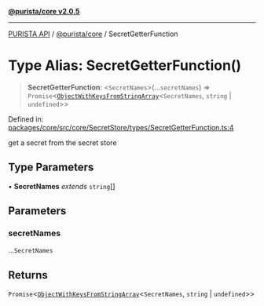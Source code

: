 [**@purista/core v2.0.5**](../README.md)

***

[PURISTA API](../../../packages.md) / [@purista/core](../README.md) / SecretGetterFunction

# Type Alias: SecretGetterFunction()

> **SecretGetterFunction**: \<`SecretNames`\>(...`secretNames`) => `Promise`\<[`ObjectWithKeysFromStringArray`](ObjectWithKeysFromStringArray.md)\<`SecretNames`, `string` \| `undefined`\>\>

Defined in: [packages/core/src/core/SecretStore/types/SecretGetterFunction.ts:4](https://github.com/puristajs/purista/blob/master/packages/core/src/core/SecretStore/types/SecretGetterFunction.ts#L4)

get a secret from the secret store

## Type Parameters

• **SecretNames** *extends* `string`[]

## Parameters

### secretNames

...`SecretNames`

## Returns

`Promise`\<[`ObjectWithKeysFromStringArray`](ObjectWithKeysFromStringArray.md)\<`SecretNames`, `string` \| `undefined`\>\>
